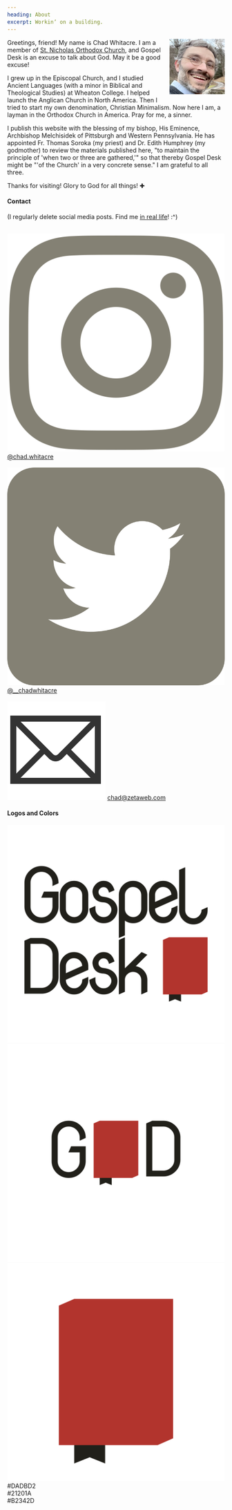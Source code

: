 ```yaml
---
heading: About
excerpt: Workinʼ on a building.
---
```


<img src="profile-pic.jpg" style="float: right; margin: 0 0 20px 20px; width: 128px;">

<p style="text-indent: 0;">Greetings, friend! My name is Chad Whitacre. I am a
member of <a href="https://orthodoxpittsburgh.org">St.  Nicholas Orthodox
Church</a>, and Gospel Desk is an excuse to talk about God. May it be a good
excuse!</p>

I grew up in the Episcopal Church, and I studied Ancient Languages (with a
minor in Biblical and Theological Studies) at Wheaton College. I helped launch
the Anglican Church in North America. Then I tried to start my own
denomination, Christian Minimalism. Now here I am, a layman in the Orthodox
Church in America. Pray for me, a sinner.

I publish this website with the blessing of my bishop, His Eminence, Archbishop
Melchisidek of Pittsburgh and Western Pennsylvania. He has appointed Fr. Thomas
Soroka (my priest) and Dr. Edith Humphrey (my godmother) to review the
materials published here, "to maintain the principle of 'when two or three are
gathered,'" so that thereby Gospel Desk might be "'of the Church' in a very
concrete sense." I am grateful to all three.

Thanks for visiting! Glory to God for all things! ✚


#### Contact

(I regularly delete social media posts. Find me [in real life](https://www.orthodoxpittsburgh.org/parishcalendar)! :^)

<br>

<div>
  <img src="/assets/images/social-icon-instagram.svg" class="social-icon">
  <a href="https://www.instagram.com/chad.whitacre/">
    @chad.whitacre
  </a>
  <br><br>
  <img src="/assets/images/social-icon-twitter.svg" class="social-icon">
  <a href="https://twitter.com/__chadwhitacre">
    @__chadwhitacre
  </a>
  <br><br>
  <img src="/assets/images/social-icon-email.svg" class="social-icon">
  <a href="mailto:chad@zetaweb.com">chad@zetaweb.com</a>
</div>

#### Logos and Colors

<style>
  .content .assets a {
    display: block;
    float: left;
    margin: 12pt 5% 5% 0;
    width: 30%;
    border: 1px solid #21201A;
  }
  .content .assets a:last-of-type {
    margin-right: 0;
  }
  .content .assets a img {
    margin: 0;
  }
  .content .assets .color {
    font: normal 12pt/12pt monospace;
    padding: 12pt 0;
    text-align: center;
  }
</style>

<div class="assets">
  <a href="gospel-desk-logo.svg" class="brand-asset"><img src="gospel-desk-logo.svg"></a>
  <a href="gospel-desk-compact.svg" class="brand-asset"><img src="gospel-desk-compact.svg"></a>
  <a href="gospel-desk-icon.svg" class="brand-asset"><img src="gospel-desk-icon.svg"></a>
</div>

<div class="clear"></div>

<style>
  .content .assets .white { background: #DADBD2; }
  .content .assets .black { background: #21201A; color: #DADBD2; }
  .content .assets .red   { background: #B2342D; color: #DADBD2; }
</style>

<div class="assets">
  <div class="color white">#DADBD2</div>
  <div class="color black">#21201A</div>
  <div class="color red">#B2342D</div>
</div>

<div class="clear"></div>
